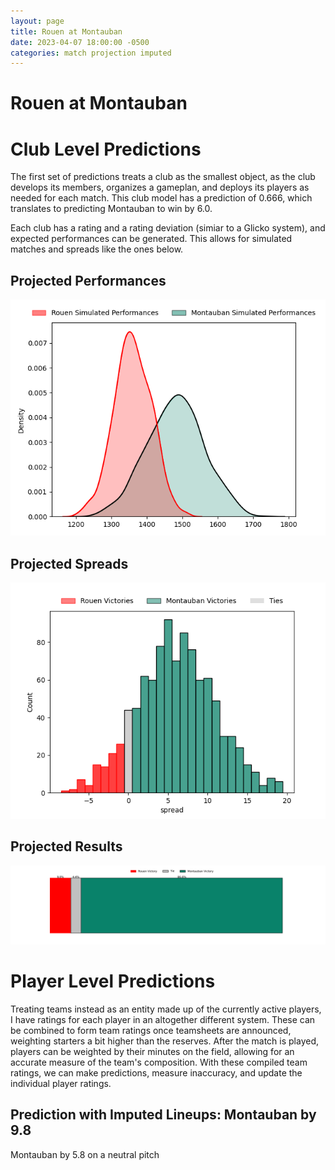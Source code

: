 ```yaml
---  
layout: page  
title: Rouen at Montauban  
date: 2023-04-07 18:00:00 -0500  
categories: match projection imputed  
---
```

# Rouen at Montauban

# Club Level Predictions


The first set of predictions treats a club as the smallest object, as the club develops its members, organizes a gameplan, and deploys its players as needed for each match. This club model has a prediction of 0.666, which translates to predicting Montauban to win by 6.0.

Each club has a rating and a rating deviation (simiar to a Glicko system), and expected performances can be generated. This allows for simulated matches and spreads like the ones below.
## Projected Performances


![Projected Performances](plots/performances_2023-04-07-Montauban-Rouen.png)
## Projected Spreads


![Projected Spreads](plots/spreads_2023-04-07-Montauban-Rouen.png)
## Projected Results


![Projected Results](plots/resultbar_2023-04-07-Montauban-Rouen.png)
# Player Level Predictions


Treating teams instead as an entity made up of the currently active players, I have ratings for each player in an altogether different system. These can be combined to form team ratings once teamsheets are announced, weighting starters a bit higher than the reserves. After the match is played, players can be weighted by their minutes on the field, allowing for an accurate measure of the team's composition. With these compiled team ratings, we can make predictions, measure inaccuracy, and update the individual player ratings.
## Prediction with Imputed Lineups: Montauban by 9.8


Montauban by 5.8 on a neutral pitch

